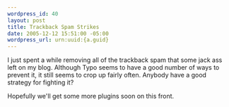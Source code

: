 ```yaml
--- 
wordpress_id: 40
layout: post
title: Trackback Spam Strikes
date: 2005-12-12 15:51:00 -05:00
wordpress_url: urn:uuid:{a.guid}
---
```

<p>I just spent a while removing all of the trackback spam that some jack ass left on my blog.  Although Typo seems to have a good number of ways to prevent it, it still seems to crop up fairly often.  Anybody have a good strategy for fighting it?</p>

<p>Hopefully we'll get some more plugins soon on this front.</p>
